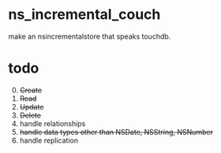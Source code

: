 ns_incremental_couch
====================

make an nsincrementalstore that speaks touchdb.


todo
=====

0. ~~Create~~
1. ~~Read~~
2. ~~Update~~
3. ~~Delete~~
4. handle relationships
5. ~~handle data types other than NSDate, NSString, NSNumber~~
6. handle replication


